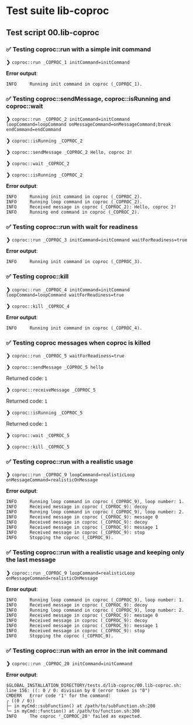 # Test suite lib-coproc

## Test script 00.lib-coproc

### ✅ Testing coproc::run with a simple init command

❯ `coproc::run _COPROC_1 initCommand=initCommand`

**Error output**:

```text
INFO     Running init command in coproc (_COPROC_1).
```

### ✅ Testing coproc::sendMessage, coproc::isRunning and coproc::wait

❯ `coproc::run _COPROC_2 initCommand=initCommand loopCommand=loopCommand onMessageCommand=onMessageCommand;break endCommand=endCommand`

❯ `coproc::isRunning _COPROC_2`

❯ `coproc::sendMessage _COPROC_2 Hello, coproc 2!`

❯ `coproc::wait _COPROC_2`

❯ `coproc::isRunning _COPROC_2`

**Error output**:

```text
INFO     Running init command in coproc (_COPROC_2).
INFO     Running loop command in coproc (_COPROC_2).
INFO     Received message in coproc (_COPROC_2): Hello, coproc 2!
INFO     Running end command in coproc (_COPROC_2).
```

### ✅ Testing coproc::run with wait for readiness

❯ `coproc::run _COPROC_3 initCommand=initCommand waitForReadiness=true`

**Error output**:

```text
INFO     Running init command in coproc (_COPROC_3).
```

### ✅ Testing coproc::kill

❯ `coproc::run _COPROC_4 initCommand=initCommand loopCommand=loopCommand waitForReadiness=true`

❯ `coproc::kill _COPROC_4`

**Error output**:

```text
INFO     Running init command in coproc (_COPROC_4).
```

### ✅ Testing coproc messages when coproc is killed

❯ `coproc::run _COPROC_5 waitForReadiness=true`

❯ `coproc::sendMessage _COPROC_5 hello`

Returned code: `1`

❯ `coproc::receiveMessage _COPROC_5`

Returned code: `1`

❯ `coproc::isRunning _COPROC_5`

Returned code: `1`

❯ `coproc::wait _COPROC_5`

❯ `coproc::kill _COPROC_5`

### ✅ Testing coproc::run with a realistic usage

❯ `coproc::run _COPROC_9 loopCommand=realisticLoop onMessageCommand=realisticOnMessage`

**Error output**:

```text
INFO     Running loop command in coproc (_COPROC_9), loop number: 1.
INFO     Received message in coproc (_COPROC_9): decoy
INFO     Running loop command in coproc (_COPROC_9), loop number: 2.
INFO     Received message in coproc (_COPROC_9): message 0
INFO     Received message in coproc (_COPROC_9): decoy
INFO     Received message in coproc (_COPROC_9): message 1
INFO     Received message in coproc (_COPROC_9): stop
INFO     Stopping the coproc (_COPROC_9).
```

### ✅ Testing coproc::run with a realistic usage and keeping only the last message

❯ `coproc::run _COPROC_9 loopCommand=realisticLoop onMessageCommand=realisticOnMessage`

**Error output**:

```text
INFO     Running loop command in coproc (_COPROC_9), loop number: 1.
INFO     Received message in coproc (_COPROC_9): decoy
INFO     Running loop command in coproc (_COPROC_9), loop number: 2.
INFO     Received message in coproc (_COPROC_9): message 0
INFO     Received message in coproc (_COPROC_9): decoy
INFO     Received message in coproc (_COPROC_9): message 1
INFO     Received message in coproc (_COPROC_9): stop
INFO     Stopping the coproc (_COPROC_9).
```

### ✅ Testing coproc::run with an error in the init command

❯ `coproc::run _COPROC_20 initCommand=initCommand`

**Error output**:

```text
$GLOBAL_INSTALLATION_DIRECTORY/tests.d/lib-coproc/00.lib-coproc.sh: line 156: ((: 0 / 0: division by 0 (error token is "0")
CMDERR   Error code ⌜1⌝ for the command:
╭ ((0 / 0))
├─ in myCmd::subFunction() at /path/to/subFunction.sh:200
╰─ in myCmd::function() at /path/to/function.sh:300
INFO     The coproc ⌜_COPROC_20⌝ failed as expected.
```

